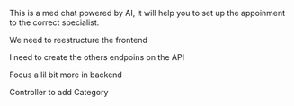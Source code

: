 This is a med chat powered by AI, it will help you to set up the appoinment to the correct specialist.

We need to reestructure the frontend

I need to create the others endpoins on the API

Focus a lil bit more in backend

Controller to add Category
